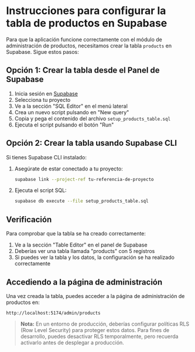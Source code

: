 # Instrucciones para configurar la tabla de productos en Supabase

Para que la aplicación funcione correctamente con el módulo de administración de productos, necesitamos crear la tabla `products` en Supabase. Sigue estos pasos:

## Opción 1: Crear la tabla desde el Panel de Supabase

1. Inicia sesión en [Supabase](https://app.supabase.com)
2. Selecciona tu proyecto
3. Ve a la sección "SQL Editor" en el menú lateral
4. Crea un nuevo script pulsando en "New query"
5. Copia y pega el contenido del archivo `setup_products_table.sql`
6. Ejecuta el script pulsando el botón "Run"

## Opción 2: Crear la tabla usando Supabase CLI

Si tienes Supabase CLI instalado:

1. Asegúrate de estar conectado a tu proyecto:
   ```bash
   supabase link --project-ref tu-referencia-de-proyecto
   ```

2. Ejecuta el script SQL:
   ```bash
   supabase db execute --file setup_products_table.sql
   ```

## Verificación

Para comprobar que la tabla se ha creado correctamente:

1. Ve a la sección "Table Editor" en el panel de Supabase
2. Deberías ver una tabla llamada "products" con 5 registros
3. Si puedes ver la tabla y los datos, la configuración se ha realizado correctamente

## Accediendo a la página de administración

Una vez creada la tabla, puedes acceder a la página de administración de productos en:

```
http://localhost:5174/admin/products
```

> **Nota:** En un entorno de producción, deberías configurar políticas RLS (Row Level Security) para proteger estos datos. Para fines de desarrollo, puedes desactivar RLS temporalmente, pero recuerda activarlo antes de desplegar a producción. 